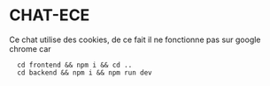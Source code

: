 # CHAT-ECE

Ce chat utilise des cookies, de ce fait il ne fonctionne pas sur google chrome car 
```
  cd frontend && npm i && cd ..
  cd backend && npm i && npm run dev
```
